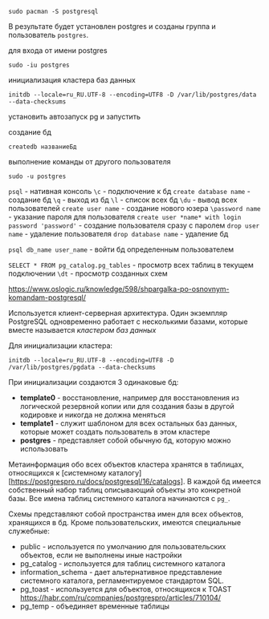 
```
sudo pacman -S postgresql
```

В результате будет установлен postgres и созданы группа и пользователь `postgres`.

для входа от имени postgres
```
sudo -iu postgres
```

инициализация кластера баз данных 
```
initdb --locale=ru_RU.UTF-8 --encoding=UTF8 -D /var/lib/postgres/data --data-checksums
```

установить автозапуск pg и запустить

создание бд

```
createdb названиеБд
```

выполнение команды от другого пользователя

```
sudo -u postgres 
```

`psql` - нативная консоль
`\c` - подключение к бд
`create database name` - создание бд
`\q` - выход из бд
`\l` - список всех бд
`\du` - вывод всех пользователей
`create user name` - создание нового юзера
`\password name` - указание пароля для пользователя 
`create user *name* with login password 'password'` - создание пользователя сразу с паролем
`drop user name` - удаление пользователя
`drop database name` - удаление бд

`psql db_name user_name` - войти бд определенным пользователем

`SELECT * FROM pg_catalog.pg_tables` - просмотр всех таблиц в текущем подключении
`\dt` - просмотр созданных схем

https://www.oslogic.ru/knowledge/598/shpargalka-po-osnovnym-komandam-postgresql/


Используется клиент-серверная архитектура.
Один экземпляр PostgreSQL одновременно работает с несколькими базами, которые вместе называется *кластером баз данных*

Для инициализации кластера:
```
initdb --locale=ru_RU.UTF-8 --encoding=UTF8 -D /var/lib/postgres/pgdata --data-checksums
```

При инициализации создаются 3 одинаковые бд:
- **template0** -  восстановление, например для восстановления из логической резервной копии или для создания базы в другой кодировке и никогда не должна меняться
- **template1** - служит шаблоном для всех остальных баз данных, которые может создать пользователь в этом кластере
- **postgres** - представляет собой обычную бд, которую можно использовать

Метаинформация обо всех объектов кластера хранятся в таблицах, относящихся к [системному каталогу][https://postgrespro.ru/docs/postgresql/16/catalogs]. В каждой бд имеется собственный набор таблиц описывающий объекты это конкретной базы. Все имена таблиц системного каталога начинаются с `pg_`. 

Схемы представляют собой пространства имен для всех объектов, хранящихся в бд. Кроме пользовательских, имеются специальные служебные:
- public - используется по умолчанию для пользовательских объектов, если не выполнены иные настройки
- pg_catalog - используется для таблиц системного каталога
- information_schema - дает альтернативное представление системного каталога, регламентируемое стандартом SQL.
- pg_toast - используется для объектов, относящихся к TOAST https://habr.com/ru/companies/postgrespro/articles/710104/
- pg_temp - объединяет временные таблицы